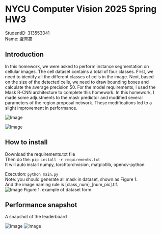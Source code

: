 # NYCU Computer Vision 2025 Spring HW3

StudentID: 313553041  
Name: 盧育霆


## Introduction

In this homework, we were asked to perform instance segmentation on cellular images. The cell dataset contains a total of four classes. First, we need to identify all the different classes of cells in the image. Next, based on the size of the detected cells, we need to draw bounding boxes and calculate the average precision 50. For the model requirements, I used the Mask R-CNN architecture to complete this homework. In this homework, I made some adjustments to the mask predictor and modified several parameters of the region proposal network. These modifications led to a slight improvement in performance.

![Image](https://github.com/user-attachments/assets/28a4c4bc-b6c4-4350-ad61-b64150010532)

![Image](https://github.com/user-attachments/assets/8095b271-c03d-43f1-8b63-2835d9db18db)


## How to install

Download the requirements.txt file  
Then do the: `pip install -r requirements.txt`  
It will auto install numpy, torchtorchvision, matplotlib, opencv-python  

Execution: `python main.py`  
Note: you should generate all mask in dataset, shown as Figure 1.  
And the image naming rule is [class_num]_[num_pic].tif.  
![Image](https://github.com/user-attachments/assets/43fff835-4a38-4fa7-aaec-27906bc517d5)
Figure 1. example of dataset form. 

## Performance snapshot
A snapshot of the leaderboard


![Image](https://github.com/user-attachments/assets/f7994e65-f65f-4433-9032-2c4b538b8f31)
![Image](https://github.com/user-attachments/assets/964d9161-8e4b-4dfe-b1c7-21338b391bf5)
